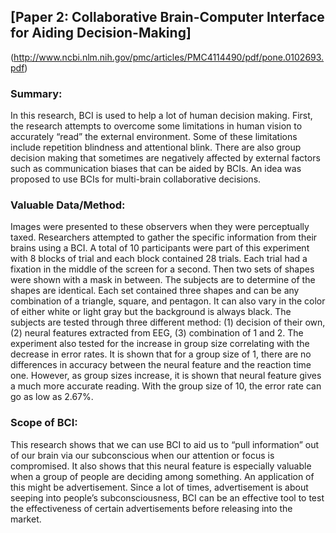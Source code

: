 ## [Paper 2: Collaborative Brain-Computer Interface for Aiding Decision-Making]
(http://www.ncbi.nlm.nih.gov/pmc/articles/PMC4114490/pdf/pone.0102693.pdf)

### Summary:
In this research, BCI is used to help a lot of human decision making. First, the research attempts to overcome some limitations in human vision to accurately “read” the external environment. Some of these limitations include repetition blindness and attentional blink. There are also group decision making that sometimes are negatively affected by external factors such as communication biases that can be aided by BCIs. An idea was proposed to use BCIs for multi-brain collaborative decisions.

### Valuable Data/Method:
Images were presented to these observers when they were perceptually taxed. Researchers attempted to gather the specific information from their brains using a BCI. A total of 10 participants were part of this experiment with 8 blocks of trial and each block contained 28 trials. Each trial had a fixation in the middle of the screen for a second. Then two sets of shapes were shown with a mask in between. The subjects are to determine of the shapes are identical. Each set contained three shapes and can be any combination of a triangle, square, and pentagon. It can also vary in the color of either white or light gray but the background is always black. 
The subjects are tested through three different method: (1) decision of their own, (2) neural features extracted from EEG, (3) combination of 1 and 2. The experiment also tested for the increase in group size correlating with the decrease in error rates. It is shown that for a group size of 1, there are no differences in accuracy between the neural feature and the reaction time one. However, as group sizes increase, it is shown that neural feature gives a much more accurate reading. With the group size of 10, the error rate can go as low as 2.67%.

### Scope of BCI:
This research shows that we can use BCI to aid us to “pull information” out of our brain via our subconscious when our attention or focus is compromised. It also shows that this neural feature is especially valuable when a group of people are deciding among something. An application of this might be advertisement. Since a lot of times, advertisement is about seeping into people’s subconsciousness, BCI can be an effective tool to test the effectiveness of certain advertisements before releasing into the market.